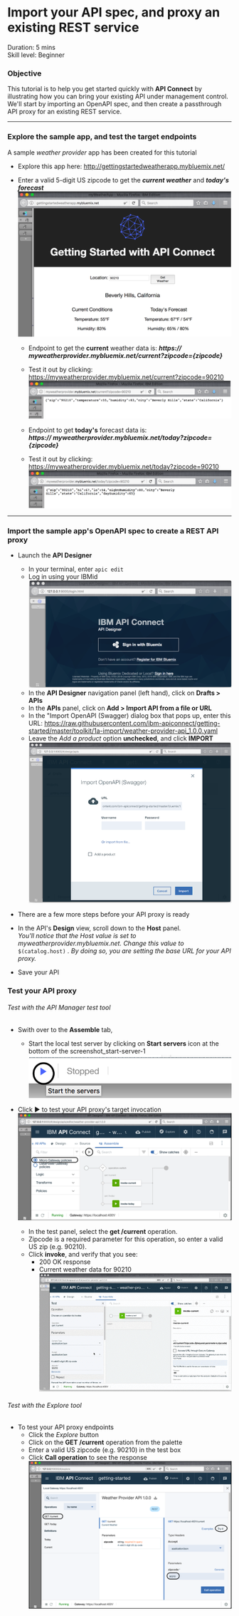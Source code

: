 # Import your API spec, and proxy an existing REST service
Duration: 5 mins  
Skill level: Beginner  


### Objective
This tutorial is to help you get started quickly with **API Connect** by illustrating how you can bring your existing API under management control. We'll start by importing an OpenAPI spec, and then create a passthrough API proxy for an existing REST service.

---


### Explore the sample app, and test the target endpoints
A sample _weather provider_ app has been created for this tutorial
- Explore this app here: http://gettingstartedweatherapp.mybluemix.net/
- Enter a valid 5-digit US zipcode to get the _**current weather**_ and _**today's forecast**_  
![](/bluemix/1a/images/explore-weatherapp-1.png)

  - Endpoint to get the **current** weather data is:     _**https:// myweatherprovider<span></span>.mybluemix.net/current?zipcode={zipcode}**_
  - Test it out by clicking: https://myweatherprovider.mybluemix.net/current?zipcode=90210  
  ![](/bluemix/1a/images/explore-weatherapp-2.png)

  - Endpoint to get **today's** forecast data is:  
   _**https:// myweatherprovider<span></span>.mybluemix.net/today?zipcode={zipcode}**_
  - Test it out by clicking: https://myweatherprovider.mybluemix.net/today?zipcode=90210  
  ![](/bluemix/1a/images/explore-weatherapp-3.png)


---

### Import the sample app's OpenAPI spec to create a REST API proxy
- Launch the **API Designer**
  - In your terminal, enter `apic edit`
  - Log in using your IBMid
    ![](images/screenshot_apic-edit_login.png)
  - In the **API Designer** navigation panel (left hand), click on **Drafts > APIs**
  - In the **APIs** panel, click on **Add > Import API from a file or URL**
  - In the "Import OpenAPI (Swagger) dialog box that pops up, enter this URL:
https://raw.githubusercontent.com/ibm-apiconnect/getting-started/master/toolkit/1a-import/weather-provider-api_1.0.0.yaml
  - Leave the _Add a product_ option **unchecked**, and click **IMPORT**  
    ![](images/screenshot_import-url.png)  






- There are a few more steps before your API proxy is ready
- In the API's **Design** view, scroll down to the **Host** panel.   
_You'll notice that the Host value is set to myweatherprovider.mybluemix.net. Change this value to_ ```$(catalog.host)``` _. By doing so, you are setting the base URL for your API proxy._
- Save your API  




### Test your API proxy
###### Test with the _API Manager test tool_
- Swith over to the **Assemble** tab,
  - Start the local test server by clicking on **Start servers** icon at the bottom of the screenshot_start-server-1
    ![](images/screenshot_start-server-1.png)

- Click ► to test your API proxy's target invocation
    ![](images/screenshot_test-0.png)

  - In the test panel, select the **get /current** operation.  
  - Zipcode is a required parameter for this operation, so enter a valid US zip (e.g. 90210).  
  - Click **invoke**, and verify that you see:
    - 200 OK response
    - Current weather data for 90210  
    ![](images/screenshot_test-1.gif)  


###### Test with the _Explore tool_  
- To test your API proxy endpoints
  - Click the _Explore_ button
  - Click on the **GET /current** operation from the palette
  - Enter a valid US zipcode (e.g. 90210) in the test box
  - Click **Call operation** to see the response  
  ![](images/screenshot_explore.png)
